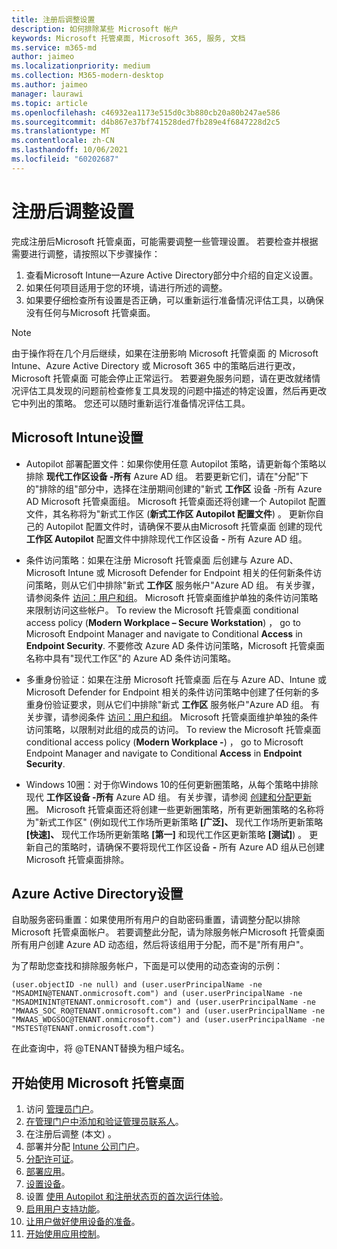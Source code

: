 ```yaml
---
title: 注册后调整设置
description: 如何排除某些 Microsoft 帐户
keywords: Microsoft 托管桌面, Microsoft 365, 服务, 文档
ms.service: m365-md
author: jaimeo
ms.localizationpriority: medium
ms.collection: M365-modern-desktop
ms.author: jaimeo
manager: laurawi
ms.topic: article
ms.openlocfilehash: c46932ea1173e515d0c3b880cb20a80b247ae586
ms.sourcegitcommit: d4b867e37bf741528ded7fb289e4f6847228d2c5
ms.translationtype: MT
ms.contentlocale: zh-CN
ms.lasthandoff: 10/06/2021
ms.locfileid: "60202687"
---
```

# <a name="adjust-settings-after-enrollment"></a>注册后调整设置

完成注册后Microsoft 托管桌面，可能需要调整一些管理设置。 若要检查并根据需要进行调整，请按照以下步骤操作：

1. 查看Microsoft Intune一Azure Active Directory部分中介绍的自定义设置。
2. 如果任何项目适用于您的环境，请进行所述的调整。
3. 如果要仔细检查所有设置是否正确，可以重新运行准备情况评估工具，以确保没有任何与Microsoft 托管桌面。 [](https://aka.ms/mmdart)

> [!NOTE]
> 由于操作将在几个月后继续，如果在注册影响 Microsoft 托管桌面 的 Microsoft Intune、Azure Active Directory 或 Microsoft 365 中的策略后进行更改，Microsoft 托管桌面 可能会停止正常运行。 若要避免服务问题，请在更改就绪情况评估工具发现的问题[](../get-ready/readiness-assessment-fix.md)前检查修复工具发现的问题中描述的特定设置，然后再更改它中列出的策略。 您还可以随时重新运行准备情况评估工具。


## <a name="microsoft-intune-settings"></a>Microsoft Intune设置

- Autopilot 部署配置文件：如果你使用任意 Autopilot 策略，请更新每个策略以排除 **现代工作区设备 -所有** Azure AD 组。 若要更新它们，请在"分配"下的"排除的组"部分中，选择在注册期间创建的"新式 **工作区** 设备 -所有 Azure AD Microsoft 托管桌面组。 Microsoft 托管桌面还将创建一个 Autopilot 配置文件，其名称将为"新式工作区 (**新式工作区 Autopilot 配置文件**) 。 更新你自己的 Autopilot 配置文件时，请确保不要从由Microsoft 托管桌面 创建的现代 **工作区 Autopilot** 配置文件中排除现代工作区设备 **-** 所有 Azure AD 组。

- 条件访问策略：如果在注册 Microsoft 托管桌面 后创建与 Azure AD、Microsoft Intune 或 Microsoft Defender for Endpoint 相关的任何新条件访问策略，则从它们中排除"新式 **工作区** 服务帐户"Azure AD 组。 有关步骤，请参阅条件 [访问：用户和组](/azure/active-directory/conditional-access/concept-conditional-access-users-groups)。 Microsoft 托管桌面维护单独的条件访问策略来限制访问这些帐户。 To review the Microsoft 托管桌面 conditional access policy (**Modern Workplace – Secure Workstation**) ， go to Microsoft Endpoint Manager and navigate to Conditional **Access** in **Endpoint Security**. 不要修改 Azure AD 条件访问策略，Microsoft 托管桌面名称中具有"现代工作区"的 Azure AD 条件访问策略。

- 多重身份验证：如果在注册 Microsoft 托管桌面 后在与 Azure AD、Intune 或 Microsoft Defender for Endpoint 相关的条件访问策略中创建了任何新的多重身份验证要求，则从它们中排除"新式 **工作区** 服务帐户"Azure AD 组。 有关步骤，请参阅条件 [访问：用户和组](/azure/active-directory/conditional-access/concept-conditional-access-users-groups)。 Microsoft 托管桌面维护单独的条件访问策略，以限制对此组的成员的访问。 To review the Microsoft 托管桌面 conditional access policy (**Modern Workplace -**) ， go to Microsoft Endpoint Manager and navigate to Conditional **Access** in **Endpoint Security**. 

- Windows 10圈：对于你Windows 10的任何更新圈策略，从每个策略中排除现代 **工作区设备 -所有** Azure AD 组。 有关步骤，请参阅 [创建和分配更新圈](/mem/intune/protect/windows-10-update-rings#create-and-assign-update-rings)。 Microsoft 托管桌面还将创建一些更新圈策略，所有更新圈策略的名称将为"新式工作区" (例如现代工作场所更新策略 **[广泛]、** 现代工作场所更新策略 **[快速]、** 现代工作场所更新策略 **[第一]** 和现代工作区更新策略 **[测试]**) 。 更新自己的策略时，请确保不要将现代工作区设备 **-** 所有 Azure AD 组从已创建Microsoft 托管桌面排除。


## <a name="azure-active-directory-settings"></a>Azure Active Directory设置

自助服务密码重置：如果使用所有用户的自助密码重置，请调整分配以排除Microsoft 托管桌面帐户。 若要调整此分配，请为除服务帐户Microsoft 托管桌面所有用户创建 Azure  AD 动态组，然后将该组用于分配，而不是"所有用户"。

为了帮助您查找和排除服务帐户，下面是可以使用的动态查询的示例：

```Console
(user.objectID -ne null) and (user.userPrincipalName -ne "MSADMIN@TENANT.onmicrosoft.com") and (user.userPrincipalName -ne "MSADMININT@TENANT.onmicrosoft.com") and (user.userPrincipalName -ne "MWAAS_SOC_RO@TENANT.onmicrosoft.com") and (user.userPrincipalName -ne "MWAAS_WDGSOC@TENANT.onmicrosoft.com") and (user.userPrincipalName -ne "MSTEST@TENANT.onmicrosoft.com")
```

在此查询中，将 @TENANT替换为租户域名。



## <a name="steps-to-get-started-with-microsoft-managed-desktop"></a>开始使用 Microsoft 托管桌面

1. 访问 [管理员门户](access-admin-portal.md)。
1. [在管理门户中添加和验证管理员联系人](add-admin-contacts.md)。
1. 在注册后调整 (本文) 。
1. 部署并分配 [Intune 公司门户](company-portal.md)。
1. [分配许可证](assign-licenses.md)。
1. [部署应用](deploy-apps.md)。
1. [设置设备](set-up-devices.md)。
1. 设置 [使用 Autopilot 和注册状态页的首次运行体验](esp-first-run.md)。
1. [启用用户支持功能](enable-support.md)。
1. [让用户做好使用设备的准备](get-started-devices.md)。
1. [开始使用应用控制](get-started-app-control.md)。